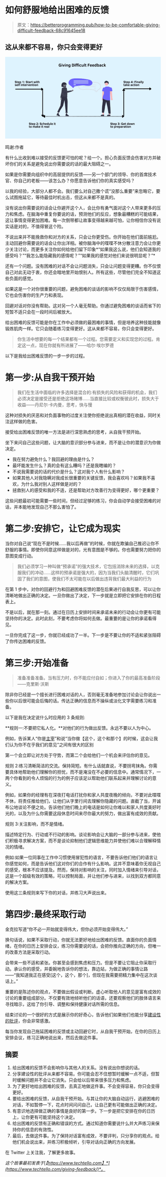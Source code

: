# 如何舒服地给出困难的反馈

> 原文：<https://betterprogramming.pub/how-to-be-comfortable-giving-difficult-feedback-68c91645ee18>

## 这从来都不容易，你只会变得更好

![](img/4fd93176d9dda722abe72be2cef1eac1.png)

鸣谢:作者

有什么比收到难以接受的反馈更可怕的呢？给一个。担心负面反馈会伤害对方并破坏你们的关系是避免说出你需要说的话的最大阻碍之一。

如果是你需要向组织中的高层提供的反馈——另一个部门的领导、你的首席技术官、你自己的老板——该怎么办？你愿意告诉他们你的真实感受吗？

以我的经验，大部分人都不会。我们要么对自己撒个谎“没那么重要”来忽略它，要么试图拖延它，等待最佳时机出击，但这从来都不是真的。

没有说出你需要说的话会让你避开这个人，会比你有勇气面对这个人带来更多的压力和焦虑。在脑海中重复你要说的话，预测他们的反应，想象最糟糕的可能结果，这让事情变得更加困难。每一次倒带都让故事变得越来越可怕，让你相信你没有说实话是对的，不值得冒这个险。

不说出来并不能挽救你和对方的关系，只会让你更受伤。你开始在他们面前尴尬。主动回避你需要说的话会让你出洋相。被你脑海中的喋喋不休分散注意力会让你更少关注讨论，而更多关注你如何给他们留下印象*“如果我这么说，他们会知道我的感受吗？”“我怎么能隐藏我的感情呢？”“如果我的感觉对他们来说很明显呢？”*

还有一个问题。没有困难的对话不会让问题消失，只会让问题变得更糟。你不仅恨自己对此无动于衷，你还会暗地里开始恨别人。所有这些，尽管他们完全不知道这些负面的感觉。

如果这是一个对你很重要的问题，避免困难的谈话的影响不仅仅局限于伤害感情，它也会伤害你的生产力和表现。

回避对话对你没有帮助。这对另一个人毫无帮助。你通过避免困难的谈话而省下的短暂不适只会在一段时间后被放大。

给出困难的反馈可能是你在工作中必须做的最困难的事情，但是培养这种技能就像锻炼肌肉一样。它只会随着练习变得更好。这从来都不容易，你只会变得更好。

> 你生活中想要的每一个结果都有一个过程。您需要定义和实现您的过程。肯定这一点，现在你就有所进展了——哈尔·埃尔罗德

以下是我给出困难反馈的一步一步的过程。

# 第一步:从自我干预开始

> 我们在生活中面临的许多选择是混合的:有损失的风险和获得的机会，我们必须决定是接受还是拒绝这场赌博……当直接比较或权衡彼此时，损失大于收益——丹尼尔·卡内曼，思考，快与慢

这种对损失的厌恶和对负面事物的过度关注使你拒绝说出真相的潜在收益，同时关注这样做的危害。

接受给出困难反馈的唯一方法是进行深思熟虑的思考，从自我干预开始。

坐下来问自己这些问题，让大脑的意识部分参与进来，而不是让你的潜意识为你做决定。

*   我在努力避免什么？我回避的理由是什么？
*   最坏能发生什么？真的会有这么糟吗？还是我瞎编的？
*   不说我需要说的话的代价是什么？这对我个人有什么影响？
*   如果其他人对我隐瞒对我成长很重要的关键反馈，我会喜欢吗？如果我不喜欢，为什么我对别人这样做是对的？
*   拯救别人的感受和我的不适，还是帮助对方改善行为变得更好，哪个更重要？

这些问题最初可能需要一些时间，但经过足够的练习，你会自动学会接受困难的对话，并本能地发现自己不那么害怕了。

# 第二步:安排它，让它成为现实

当你对自己说“现在不是时候……我以后再做”的时候，你就在欺骗自己推迟让你不舒服的事情。即使你同意这样做是对的，光有意图是不够的。你也需要努力把你的意图变成行动。

> 我们必须学习一种叫做“预承诺”的强大技术，它包括消除未来的选择，以克服我们的冲动……这样的预承诺是强大的，因为当我们头脑清醒时，它们巩固了我们的意图，使我们不太可能在以后做出违背我们最大利益的行为

在第 1 步中，对你的回避行为和回避困难反馈的潜在后果进行自我反思，可以让你清晰地做出正确的决定。一旦你做出了决定，下一步就是立即把它安排在你的日程表上。

不是以后，就在那一刻。通过在日历上安排时间来承诺未来的行动会让你更有可能坚持你的决定。此时此刻，不要考虑你将如何去做。最重要的是让你的承诺看得见。

一旦你完成了这一步，你就已经成功了一半。下一步是不要让你的不适和紧张阻碍了你传达困难的反馈。

# 第三步:开始准备

> 准备准备准备。当有压力时，你不能应付自如；你进入了你的最高准备阶段——克里斯·沃斯

除非你已经是一个擅长进行困难对话的人，否则毫无准备地参加讨论会让你说出一些你以后很可能会后悔的话。传达正确的信息而不操纵或淡化文字需要练习和准备。

以下是我在决定说什么时应用的 3 条规则:

**规则一:不要把它私人化。**对他们的行为做出反馈。永远不要以人为中心。

例如，告诉某人“你是[主宰](https://www.techtello.com/working-with-a-dominant-personality/)”和说“当你做【这个，这个和那个】的时候，这会让我们认为你不在乎我们的意见”之间有很大的区别

第一个会立即让对方处于守势，而第二个会给他们一个机会来评估你的意见。

规则 2:练习清晰简洁的交流。保持简短。有什么话就直说，不要拐弯抹角。你需要具体地帮助他们理解你的担忧，而不是淹没在不必要的信息中。通常情况下，一两个你看到的令人烦恼的行为的例子应该足以帮助他们联系起来并理解讨论的意义。

例如，如果你的经理有在深夜打电话打扰你和家人共度夜晚的倾向，不要对此喋喋不休，将责任推给他们，让他们从字里行间去理解你隐藏的问题。直截了当，开诚布公地谈论不便之处。告诉他们他们晚上的电话是如何让你难以和家人共度美好时光的，以及为什么你需要这段休息时间来尽你最大的努力，做出富有成效的贡献。

规则 3:关注影响，而不是情绪。

描述特定行为、行动或不行动的影响。谈论影响会让大脑的一部分参与进来，使他们积极寻求解决方案，而不是谈论抑制他们逻辑思维能力并使他们难以合理解释情况的情绪。

例如:如果一位同事在工作中习惯使用冒犯性的语言，不要告诉他们他们的语言让你感觉如何，而是告诉他们这对你们的合作有什么影响。这并不意味着你无视自己的感受，根本不应该提及。然而，保持对影响的关注，同时加入情绪来引导对话，这是一个超级有效的策略，可以控制局面，并让他们参与进来，以找到双方都同意的解决方案。

使用这三条规则来写下你的对话，并练习大声说出来。

# 第四步:最终采取行动

金克拉写道“你不必一开始就变得伟大，但你必须开始变得伟大。”

换句话说，如果不采取行动，你就无法更好地给出困难的反馈。直面你的负面情绪，在你的日历上安排会议，练习你需要说的话，会把你推向正确的方向，但唯一的改善方法是采取行动。

会带来一些不适和紧张。你甚至会感到焦虑和压力。但是不要让它阻止你采取行动。承认你的感受，并委婉地告诉你的想法，靠边站，为做正确的事情让路——“我知道我正在感受[这个，这个，那个]，但现在我需要把精力集中在这次谈话上。”

重要的是陈述你的观点，不要做出假设或判断。虚心听取他人的意见是富有成效的讨论的重要组成部分。不仅要有效地倾听他们的话语，还要观察他们的肢体语言来寻找暗示，这给了你引导、调整和保持健康对话所需的信息。

结束讨论的一个很好的方式是展示你的好奇心，告诉他们如果他们也能分享[建设性的批评](https://www.techtello.com/how-to-deal-with-criticism/)，你会非常感激。

每当你发现自己拖延困难的反馈或主动回避它时，从自我干预开始，在你的日历上安排会议，练习正确地说出来，然后去做这件事。

## 摘要

1.  给出困难的反馈不会影响你与其他人的关系。没有说出你想说的话。
2.  分享建设性的批评从来都不容易。你可能会忍不住想暂时缓解一点不适，但暂时缓解问题并不会让它消失。只会给以后带来很多压力和焦虑。
3.  为了更好地给出困难的反馈，去真正地做这件事。不会变得容易，你只会变得更好。
4.  要给出困难的反馈，从自我干预开始。与其让你的大脑自动运行，逃避困难的对话，不如暂停一下，花点时间问问自己，让自己更有可能做出正确的决定。
5.  有意识地选择做正确的事情是良好的第一步。下一步是把它安排在你的日历上，让你更有可能坚持这个决定。
6.  给出困难的反馈有正确和错误的方式。通过知道你需要说什么并大声练习来保持你的信息的有效性。
7.  最后，去做这件事。为了保持对话富有成效，不要评判，只分享你的观点。给他们机会说出来，并练习积极倾听，引导对话向正确的方向发展。

在 Twitter 上关注我，了解更多故事。

*这个故事最初发表于*[*【https://www.techtello.com】*](https://www.techtello.com/giving-feedback/)*。*
